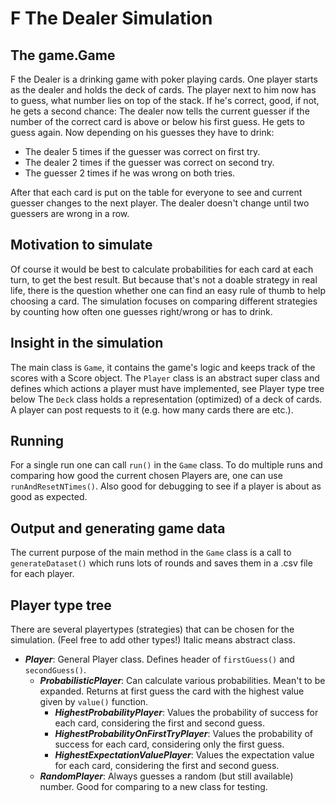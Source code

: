 # F The Dealer Simulation

## The game.Game
F the Dealer is a drinking game with poker playing cards. One player starts as the dealer and holds the deck of cards.
The player next to him now has to guess, what number lies on top of the stack.
If he's correct, good, if not, he gets a second chance:
The dealer now tells the current guesser if the number of the correct card is above or below his first guess.
He gets to guess again.
Now depending on his guesses they have to drink:
- The dealer 5 times if the guesser was correct on first try.
- The dealer 2 times if the guesser was correct on second try.
- The guesser 2 times if he was wrong on both tries.

After that each card is put on the table for everyone to see and current guesser changes to the next player.
The dealer doesn't change until two guessers are wrong in a row.

## Motivation to simulate
Of course it would be best to calculate probabilities for each card at each turn, to get the best result.
But because that's not a doable strategy in real life, there is the question whether one can find an easy rule of thumb to help choosing a card.
The simulation focuses on comparing different strategies by counting how often one guesses right/wrong or has to drink.

## Insight in the simulation
The main class is `Game`, it contains the game's logic and keeps track of the scores with a Score object.
The `Player` class is an abstract super class and defines which actions a player must have implemented, see Player type tree below
The `Deck` class holds a representation (optimized) of a deck of cards. A player can post requests to it (e.g. how many cards there are etc.).

## Running
For a single run one can call `run()` in the `Game` class. To do multiple runs and comparing how good the current chosen Players are, one can use `runAndResetNTimes()`. Also good for debugging to see if a player is about as good as expected.

## Output and generating game data
The current purpose of the main method in the `Game` class is a call to `generateDataset()` which runs lots of rounds and saves them in a .csv file for each player.

## Player type tree
There are several playertypes (strategies) that can be chosen for the simulation. (Feel free to add other types!) Italic means abstract class.

- ***Player***: General Player class. Defines header of `firstGuess()` and `secondGuess()`.
  - ***ProbabilisticPlayer***: Can calculate various probabilities. Mean't to be expanded. Returns at first guess the card with the highest value given by `value()` function.
    - ***HighestProbabilityPlayer***: Values the probability of success for each card, considering the first and second guess.
    - ***HighestProbabilityOnFirstTryPlayer***: Values the probability of success for each card, considering only the first guess.
    - ***HighestExpectationValuePlayer***: Values the expectation value for each card, considering the first and second guess.
  - ***RandomPlayer***: Always guesses a random (but still available) number. Good for comparing to a new class for testing.
